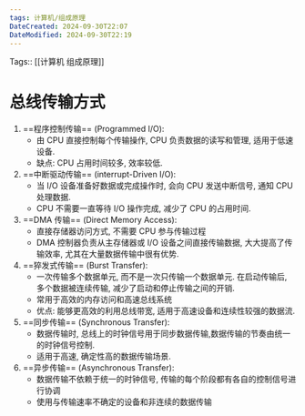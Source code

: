 ```yaml
---
tags: 计算机/组成原理
DateCreated: 2024-09-30T22:07
DateModified: 2024-09-30T22:19
---
```

Tags:: [[计算机 组成原理]]
# 总线传输方式

1. ==程序控制传输== (Programmed I/O):
	- 由 CPU 直接控制每个传输操作, CPU 负责数据的读写和管理, 适用于低速设备.
	- 缺点: CPU 占用时间较多, 效率较低.
2. ==中断驱动传输== (interrupt-Driven I/O):
	- 当 I/O 设备准备好数据或完成操作时, 会向 CPU 发送中断信号, 通知 CPU 处理数据.
	- CPU 不需要一直等待 I/O 操作完成, 减少了 CPU 的占用时间.
3. ==DMA 传输== (Direct Memory Access):
	- 直接存储器访问方式, 不需要 CPU 参与传输过程
	- DMA 控制器负责从主存储器或 I/O 设备之间直接传输数据, 大大提高了传输效率, 尤其在大量数据传输中很有优势.
4. ==猝发式传输== (Burst Transfer):
	- 一次传输多个数据单元, 而不是一次只传输一个数据单元. 在启动传输后, 多个数据被连续传输, 减少了启动和停止传输之间的开销.
	- 常用于高效的内存访问和高速总线系统
	- 优点: 能够更高效的利用总线带宽, 适用于高速设备和连续性较强的数据流.
5. ==同步传输== (Synchronous Transfer):
	- 数据传输时, 总线上的时钟信号用于同步数据传输,数据传输的节奏由统一的时钟信号控制.
	- 适用于高速, 确定性高的数据传输场景.
6. ==异步传输== (Asynchronous Transfer):
	- 数据传输不依赖于统一的时钟信号, 传输的每个阶段都有各自的控制信号进行协调
	- 使用与传输速率不确定的设备和非连续的数据传输
